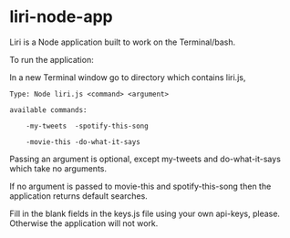 # liri-node-app

Liri is a Node application built to work on the Terminal/bash.

To run the application:

In a new Terminal window go to directory which contains liri.js,
	
	Type: Node liri.js <command> <argument>

	available commands: 

		-my-tweets	-spotify-this-song

		-movie-this	-do-what-it-says	


Passing an argument is optional, except my-tweets and do-what-it-says which take no arguments.

If no argument is passed to movie-this and spotify-this-song then the application returns default searches.

Fill in the blank fields in the keys.js file using your own api-keys, please.
Otherwise the application will not work.



